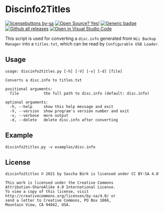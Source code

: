# Discinfo2Titles

[![licensebuttons by-sa](https://img.shields.io/badge/license-CC--BY--SA--4.0-blue)](https://creativecommons.org/licenses/by-sa/4.0)
[![Open Source? Yes!](https://badgen.net/badge/Open%20Source%20%3F/Yes%21/blue?icon=github)](https://github.com/gbomacfly/discinfo2titles)
[![Generic badge](https://img.shields.io/github/repo-size/gbomacfly/discinfo2titles?style=plastic)](https://shields.io/)
[![Github all releases](https://img.shields.io/github/downloads/Naereen/StrapDown.js/total.svg?style=plastic)](https://github.com/gbomacfly/discinfo2titles/releases/)
[![Open in Visual Studio Code](https://open.vscode.dev/badges/open-in-vscode.svg)](https://open.vscode.dev/gbomacfly/discinfo2titles)

This script is used for converting a `disc.info` generated from `Wii Backup Manager` into a `titles.txt`, which can be read by `Configurable USB Loader`.
  
## Usage

```text
usage: discinfo2titles.py [-h] [-V] [-v] [-d] [file]

Converts a disc.info to titles.txt

positional arguments:
  file           the full path to disc.info (default: disc.info)

optional arguments:
  -h, --help     show this help message and exit
  -V, --version  show program's version number and exit
  -v, --verbose  more output
  -d, --delete   delete disc.info after converting
  ```

## Example

`discinfo2titles.py -v examples/disc.info`

## License

```text
discinfo2titles © 2021 by Sascha Bürk is licensed under CC BY-SA 4.0

This work is licensed under the Creative Commons
Attribution-ShareAlike 4.0 International License.
To view a copy of this license, visit
http://creativecommons.org/licenses/by-sa/4.0/ or
send a letter to Creative Commons, PO Box 1866,
Mountain View, CA 94042, USA.
```

